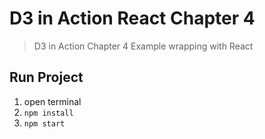 # D3 in Action React Chapter 4

> D3 in Action Chapter 4 Example wrapping with React

## Run Project

1. open terminal
2. `npm install`
3. `npm start`
